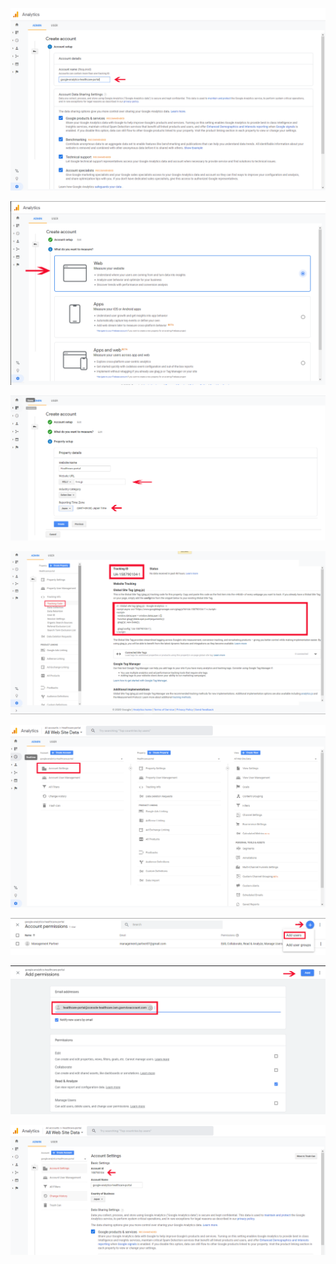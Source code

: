 

![enter image description here](images/17.PNG)

![enter image description here](images/18.PNG)

![enter image description here](images/19.PNG)

![enter image description here](images/21.PNG)

![enter image description here](images/22.PNG)

![enter image description here](images/23.PNG)

![enter image description here](images/25.PNG)

![enter image description here](images/24.PNG)

<!--stackedit_data:
eyJoaXN0b3J5IjpbMTk5MjAwODc0OCwxMDgwNzMxMjM5LDIwMz
Y2MDg1NDksNjI1NTYwNDAxXX0=
-->